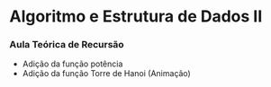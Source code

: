 # Algoritmo e Estrutura de Dados II

### Aula Teórica de Recursão
+ Adição da função potência
+ Adição da função Torre de Hanoi (Animação)
